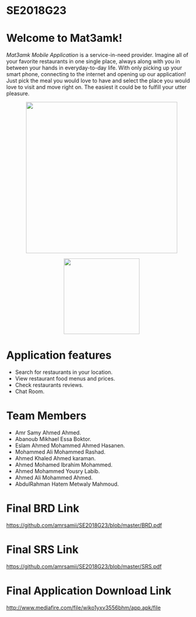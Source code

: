 # SE2018G23
# Welcome to Mat3amk!

*Mat3amk Mobile Application* is a service-in-need provider. Imagine all of your favorite restaurants in one single place, always along with you in between your hands in everyday-to-day life. With only picking up your smart phone, connecting to the internet and opening up our application!
Just pick the meal you would love to have and select the place you would love to visit and move right on. The easiest it could be to fulfill your utter pleasure.

<p align="center"><img src ="https://github.com/amrsamii/SE2018G23/blob/master/images/intro.png" width="400"/></p>
<p align="center"><img src ="https://github.com/amrsamii/SE2018G23/blob/master/images/in.png" width="200"/></p>

# Application features

- Search for restaurants in your location.
- View restaurant food menus and prices.
- Check restaurants reviews.
- Chat Room.

# Team Members
- Amr Samy Ahmed Ahmed.
- Abanoub Mikhael Essa Boktor.
- Eslam Ahmed Mohammed Ahmed Hasanen.
- Mohammed Ali Mohammed Rashad.
- Ahmed Khaled Ahmed karaman.
- Ahmed Mohamed Ibrahim Mohammed.
- Ahmed Mohammed Yousry Labib.
- Ahmed Ali Mohammed Ahmed.
- AbdulRahman Hatem Metwaly Mahmoud.

# Final BRD Link
https://github.com/amrsamii/SE2018G23/blob/master/BRD.pdf

# Final SRS Link
https://github.com/amrsamii/SE2018G23/blob/master/SRS.pdf

# Final Application Download Link
http://www.mediafire.com/file/wiko1yxv3556bhm/app.apk/file

